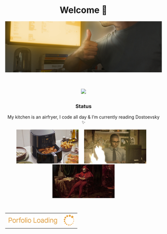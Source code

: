 <h1 align="center">
  Welcome 👋
</h1>
<p align="center">
  <img src="https://github.com/MarlonSteiner/MarlonSteiner/blob/main/github_banner.png" alt="Banner of a developer sitting in front of a desk">
</p>

<h1 align="center">
  <img src="https://readme-typing-svg.herokuapp.com/?font=Inter&size=48&center=true&vCenter=true&width=500&height=70&color=E9A442&duration=4000&lines=Junior+Dev;+Looking+for+Work+📯;" />
</h1>

<h3 align="center">Status</h3>

<p align="center">
  My kitchen is an airfryer, I code all day & I’m currently reading Dostoevsky ✨
</p>

<p align="center">
  <img src="https://github.com/MarlonSteiner/MarlonSteiner/blob/main/banner_1.png" width="200" alt="Airfryer">
  <img src="https://raw.githubusercontent.com/MarlonSteiner/MarlonSteiner/main/spacer.png" width="10" height="0" alt="">
  <img src="https://github.com/MarlonSteiner/MarlonSteiner/blob/main/giff.gif" width="200" alt="coding gif">
  <img src="https://raw.githubusercontent.com/MarlonSteiner/MarlonSteiner/main/spacer.png" width="10" height="0" alt="">
  <img src="https://github.com/MarlonSteiner/MarlonSteiner/blob/main/banner_3.png" width="200" alt="Jester sitting down">
</p>

<br>

<table align="center">
  <tr>
    <td valign="middle">
      <img src="https://raw.githubusercontent.com/MarlonSteiner/MarlonSteiner/main/porfolio_loading.svg" height="28" alt="Portfolio loading">
    </td>
    <td valign="middle">
      <img src="https://github.com/MarlonSteiner/MarlonSteiner/blob/main/loading.gif" width="40" alt="loading gif">
    </td>
  </tr>
</table>
